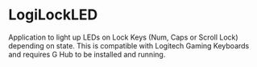 # LogiLockLED
Application to light up LEDs on Lock Keys  (Num, Caps or Scroll Lock) depending on state.  This is compatible with Logitech Gaming Keyboards and requires G Hub to be installed and running.
